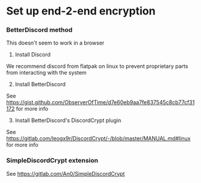 # Set up end-2-end encryption

### BetterDiscord method

This doesn't seem to work in a browser

1. Install Discord

We recommend discord from flatpak on linux to prevent proprietary parts from interacting with the system

2. Install BetterDiscord

See https://gist.github.com/ObserverOfTime/d7e60eb9aa7fe837545c8cb77cf31172 for more info

3. Install BetterDiscord's DiscordCrypt plugin

See https://gitlab.com/leogx9r/DiscordCrypt/-/blob/master/MANUAL.md#linux for more info

### SimpleDiscordCrypt extension

See https://gitlab.com/An0/SimpleDiscordCrypt